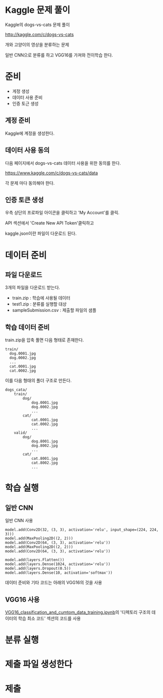 # Kaggle 문제 풀이

Kaggle의 dogs-vs-cats 문제 풀이

http://kaggle.com/c/dogs-vs-cats

개와 고양이의 영상을 분류하는 문제

일반 CNN으로 분류를 하고 VGG16를 가져와 전이학습 한다.


# 준비

- 게정 생성
- 데이터 사용 준비
- 인증 토근 생성

## 계정 준비

Kaggle에 계정을 생성한다.



## 데이터 사용 동의

다음 페이지에서 dogs-vs-cats 데이터 사용을 위한 동의를 한다.

https://www.kaggle.com/c/dogs-vs-cats/data

각 문제 마다 동의해야 한다.


## 인증 토큰 생성

우측 상단의 프로파일 아이콘을 클릭하고 'My Account'를 클릭.

API 섹션에서 'Create New API Token'클릭하고

kaggle.json이란 파일이 다운로드 된다.


# 데이터 준비

## 파일 다운로드
3개의 파일을 다운로드 받는다.

- train.zip : 학습에 사용될 데이터
- test1.zip : 분류를 실행할 대상
- sampleSubmission.csv : 제출할 파일의 샘플

## 학습 데이터 준비
train.zip을 압축 풀면 다음 형태로 존재한다.
```
train/
  dog.0001.jpg
  dog.0002.jpg
  ...
  cat.0001.jpg
  cat.0002.jpg
```

이를 다음 형태의 폴더 구조로 만든다.
```
dogs_cata/
    train/
        dog/
            dog.0001.jpg
            dog.0002.jpg
            ...
        cat/
            cat.0001.jpg
            cat.0002.jpg
            ...
    valid/
        dog/
            dog.8001.jpg
            dog.8002.jpg
            ...
        cat/
            cat.8001.jpg
            cat.8002.jpg
            ...

```
# 학습 실행

## 일반 CNN

일반 CNN 사용
```
model.add(Conv2D(32, (3, 3), activation='relu', input_shape=(224, 224, 3)))
model.add(MaxPooling2D((2, 2)))
model.add(Conv2D(64, (3, 3), activation='relu'))
model.add(MaxPooling2D((2, 2)))
model.add(Conv2D(64, (3, 3), activation='relu'))

model.add(layers.Flatten())
model.add(layers.Dense(1024, activation='relu'))
model.add(layers.Dropout(0.5))
model.add(layers.Dense(10, activation='softmax'))
```

데이터 준비와 기타 코드는 아래의 VGG16의 것을 사용

## VGG16 사용

[VGG16_classification_and_cumtom_data_training.ipynb](deep_learning/VGG16_classification_and_cumtom_data_training.ipynb)의
'디렉토리 구조의 데이터의 학습 최소 코드' 섹션의 코드를 사용


# 분류 실행


# 제출 파일 생성한다


# 제출

